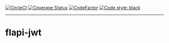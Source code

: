 [![CircleCI](https://circleci.com/gh/manoadamro/flapi/tree/master.svg?style=svg)](https://circleci.com/gh/manoadamro/flapi-jwt/tree/master)
[![Coverage Status](https://coveralls.io/repos/github/manoadamro/flapi/badge.svg?branch=master)](https://coveralls.io/github/manoadamro/flapi-jwt?branch=master)
[![CodeFactor](https://www.codefactor.io/repository/github/manoadamro/flapi/badge)](https://www.codefactor.io/repository/github/manoadamro/flapi-jwt)
[![Code style: black](https://img.shields.io/badge/code%20style-black-000000.svg)](https://github.com/ambv/black)

---

# flapi-jwt

